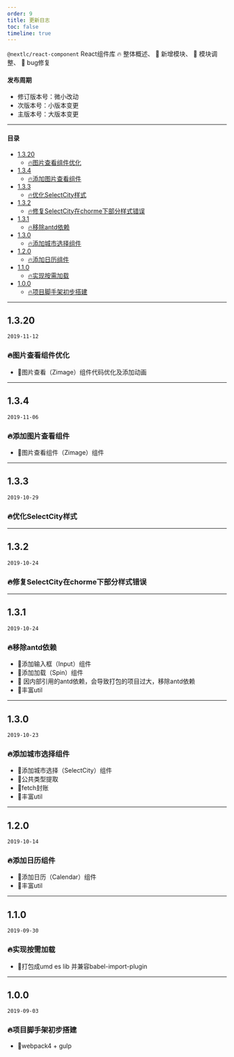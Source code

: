 ```yaml
---
order: 9
title: 更新日志
toc: false
timeline: true
---
```


`@nextlc/react-component` React组件库 🔥 整体概述、 🌟 新增模块、 💄 模块调整、 🐞 bug修复

#### 发布周期

* 修订版本号：微小改动
* 次版本号：小版本变更
* 主版本号：大版本变更

---

#### 目录
- [1.3.20](#1320)
  - [🔥图片查看组件优化](#%f0%9f%94%a5%e5%9b%be%e7%89%87%e6%9f%a5%e7%9c%8b%e7%bb%84%e4%bb%b6%e4%bc%98%e5%8c%96)
- [1.3.4](#134)
  - [🔥添加图片查看组件](#%f0%9f%94%a5%e6%b7%bb%e5%8a%a0%e5%9b%be%e7%89%87%e6%9f%a5%e7%9c%8b%e7%bb%84%e4%bb%b6)
- [1.3.3](#133)
  - [🔥优化SelectCity样式](#%f0%9f%94%a5%e4%bc%98%e5%8c%96selectcity%e6%a0%b7%e5%bc%8f)
- [1.3.2](#132)
  - [🔥修复SelectCity在chorme下部分样式错误](#%f0%9f%94%a5%e4%bf%ae%e5%a4%8dselectcity%e5%9c%a8chorme%e4%b8%8b%e9%83%a8%e5%88%86%e6%a0%b7%e5%bc%8f%e9%94%99%e8%af%af)
- [1.3.1](#131)
  - [🔥移除antd依赖](#%f0%9f%94%a5%e7%a7%bb%e9%99%a4antd%e4%be%9d%e8%b5%96)
- [1.3.0](#130)
  - [🔥添加城市选择组件](#%f0%9f%94%a5%e6%b7%bb%e5%8a%a0%e5%9f%8e%e5%b8%82%e9%80%89%e6%8b%a9%e7%bb%84%e4%bb%b6)
- [1.2.0](#120)
  - [🔥添加日历组件](#%f0%9f%94%a5%e6%b7%bb%e5%8a%a0%e6%97%a5%e5%8e%86%e7%bb%84%e4%bb%b6)
- [1.1.0](#110)
  - [🔥实现按需加载](#%f0%9f%94%a5%e5%ae%9e%e7%8e%b0%e6%8c%89%e9%9c%80%e5%8a%a0%e8%bd%bd)
- [1.0.0](#100)
  - [🔥项目脚手架初步搭建](#%f0%9f%94%a5%e9%a1%b9%e7%9b%ae%e8%84%9a%e6%89%8b%e6%9e%b6%e5%88%9d%e6%ad%a5%e6%90%ad%e5%bb%ba)

---

## 1.3.20

`2019-11-12`

### 🔥图片查看组件优化

- 🌟图片查看（Zimage）组件代码优化及添加动画

---

## 1.3.4

`2019-11-06`

### 🔥添加图片查看组件

- 🌟图片查看组件（Zimage）组件

---

## 1.3.3

`2019-10-29`

### 🔥优化SelectCity样式

---

## 1.3.2

`2019-10-24`

### 🔥修复SelectCity在chorme下部分样式错误

---

## 1.3.1

`2019-10-24`

### 🔥移除antd依赖

- 🌟添加输入框（Input）组件
- 🌟添加加载（Spin）组件
- 💄 因内部引用的antd依赖，会导致打包的项目过大，移除antd依赖
- 🌟丰富util

---

## 1.3.0

`2019-10-23`

### 🔥添加城市选择组件

- 🌟添加城市选择（SelectCity）组件
- 🌟公共类型提取
- 🌟fetch封账
- 🌟丰富util

---

## 1.2.0

`2019-10-14`

### 🔥添加日历组件

- 🌟添加日历（Calendar）组件
- 🌟丰富util

---

## 1.1.0

`2019-09-30`

### 🔥实现按需加载

- 🌟打包成umd es lib 并兼容babel-import-plugin

---

## 1.0.0

`2019-09-03`

### 🔥项目脚手架初步搭建

- 🌟webpack4 + gulp